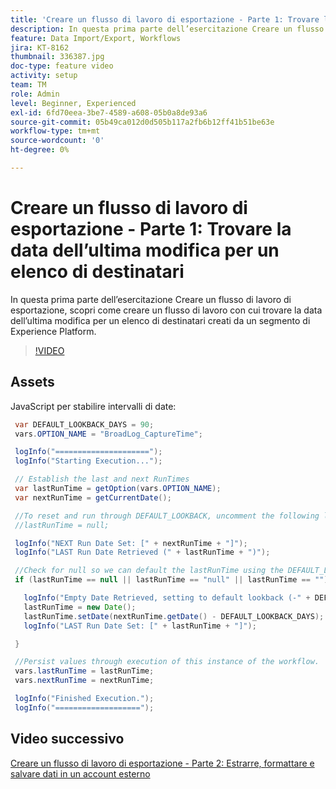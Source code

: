 ```yaml
---
title: 'Creare un flusso di lavoro di esportazione - Parte 1: Trovare la data dell’ultima modifica per un elenco di destinatari'
description: In questa prima parte dell’esercitazione Creare un flusso di lavoro di esportazione, scopri come creare un flusso di lavoro con cui trovare la data dell’ultima modifica per un elenco di destinatari creati da un segmento di Experience Platform.
feature: Data Import/Export, Workflows
jira: KT-8162
thumbnail: 336387.jpg
doc-type: feature video
activity: setup
team: TM
role: Admin
level: Beginner, Experienced
exl-id: 6fd70eea-3be7-4589-a608-05b0a8de93a6
source-git-commit: 05b49ca012d0d505b117a2fb6b12ff41b51be63e
workflow-type: tm+mt
source-wordcount: '0'
ht-degree: 0%

---
```


# Creare un flusso di lavoro di esportazione - Parte 1: Trovare la data dell’ultima modifica per un elenco di destinatari

In questa prima parte dell’esercitazione Creare un flusso di lavoro di esportazione, scopri come creare un flusso di lavoro con cui trovare la data dell’ultima modifica per un elenco di destinatari creati da un segmento di Experience Platform.

>[!VIDEO](https://video.tv.adobe.com/v/336387?quality=12&learn=on)

## Assets

JavaScript per stabilire intervalli di date:

```java
 var DEFAULT_LOOKBACK_DAYS = 90;
 vars.OPTION_NAME = "BroadLog_CaptureTime";

 logInfo("=====================");
 logInfo("Starting Execution...");

 // Establish the last and next RunTimes
 var lastRunTime = getOption(vars.OPTION_NAME);
 var nextRunTime = getCurrentDate();

 //To reset and run through DEFAULT_LOOKBACK, uncomment the following line.
 //lastRunTime = null;

 logInfo("NEXT Run Date Set: [" + nextRunTime + "]");
 logInfo("LAST Run Date Retrieved (" + lastRunTime + ")");

 //Check for null so we can default the lastRunTime using the DEFAULT_LOOKBACK 
 if (lastRunTime == null || lastRunTime == "null" || lastRunTime == "") {

   logInfo("Empty Date Retrieved, setting to default lookback (-" + DEFAULT_LOOKBACK_DAYS + " days)");
   lastRunTime = new Date();
   lastRunTime.setDate(nextRunTime.getDate() - DEFAULT_LOOKBACK_DAYS);
   logInfo("LAST Run Date Set: [" + lastRunTime + "]");

 } 

 //Persist values through execution of this instance of the workflow.
 vars.lastRunTime = lastRunTime;
 vars.nextRunTime = nextRunTime;

 logInfo("Finished Execution.");
 logInfo("===================");
```

## Video successivo

[Creare un flusso di lavoro di esportazione - Parte 2: Estrarre, formattare e salvare dati in un account esterno](extract-format-save-data-to-external-account.md)
